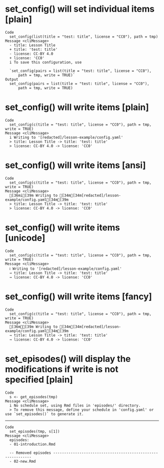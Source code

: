 # set_config() will set individual items [plain]

    Code
      set_config(list(title = "test: title", license = "CC0"), path = tmp)
    Message <cliMessage>
      - title: Lesson Title
      + title: 'test: title'
      - license: CC-BY 4.0
      + license: 'CC0'
      i To save this configuration, use
      
      `set_config(pairs = list(title = "test: title", license = "CC0"), 
          path = tmp, write = TRUE)`
    Output
      set_config(pairs = list(title = "test: title", license = "CC0"), 
          path = tmp, write = TRUE)

# set_config() will write items [plain]

    Code
      set_config(c(title = "test: title", license = "CC0"), path = tmp, write = TRUE)
    Message <cliMessage>
      i Writing to '[redacted]/lesson-example/config.yaml'
      > title: Lesson Title -> title: 'test: title'
      > license: CC-BY 4.0 -> license: 'CC0'

# set_config() will write items [ansi]

    Code
      set_config(c(title = "test: title", license = "CC0"), path = tmp, write = TRUE)
    Message <cliMessage>
      [36mi[39m Writing to [34m[34m[redacted]/lesson-example/config.yaml[34m[39m
      > title: Lesson Title -> title: 'test: title'
      > license: CC-BY 4.0 -> license: 'CC0'

# set_config() will write items [unicode]

    Code
      set_config(c(title = "test: title", license = "CC0"), path = tmp, write = TRUE)
    Message <cliMessage>
      ℹ Writing to '[redacted]/lesson-example/config.yaml'
      → title: Lesson Title -> title: 'test: title'
      → license: CC-BY 4.0 -> license: 'CC0'

# set_config() will write items [fancy]

    Code
      set_config(c(title = "test: title", license = "CC0"), path = tmp, write = TRUE)
    Message <cliMessage>
      [36mℹ[39m Writing to [34m[34m[redacted]/lesson-example/config.yaml[34m[39m
      → title: Lesson Title -> title: 'test: title'
      → license: CC-BY 4.0 -> license: 'CC0'

# set_episodes() will display the modifications if write is not specified [plain]

    Code
      s <- get_episodes(tmp)
    Message <cliMessage>
      i No schedule set, using Rmd files in 'episodes/' directory.
      > To remove this message, define your schedule in 'config.yaml' or use `set_episodes()` to generate it.

---

    Code
      set_episodes(tmp, s[1])
    Message <cliMessage>
      episodes:
      - 01-introduction.Rmd
      
      -- Removed episodes ------------------------------------------------------------
      - 02-new.Rmd


